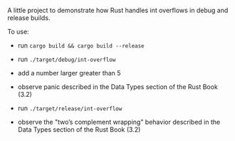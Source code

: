 A little project to demonstrate how Rust handles int overflows in debug and release builds.

To use:

- run `cargo build && cargo build --release`
- run `./target/debug/int-overflow`
- add a number larger greater than 5
- observe panic described in the Data Types section of the Rust Book (3.2)

- run `./target/release/int-overflow`
- observe the "two’s complement wrapping" behavior described in the Data Types section of the Rust Book (3.2)
